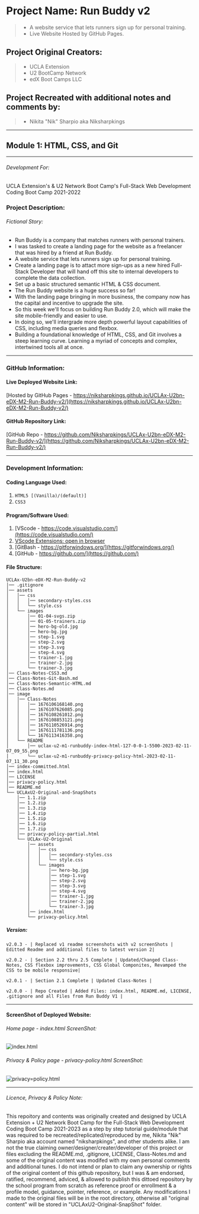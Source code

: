 # Project Name: Run Buddy v2

> - A website service that lets runners sign up for personal training.
> - Live Website Hosted by GitHub Pages.

## Project Original Creators:

> - UCLA Extension
> - U2 BootCamp Network
> - edX Boot Camps LLC

## Project Recreated with additional notes and comments by:

> - Nikita "Nik" Sharpio aka Niksharpkings

---

## Module 1: HTML, CSS, and Git

---

###### Development For:

UCLA Extension's & U2 Network Boot Camp's
Full-Stack Web Development Coding Boot Camp 2021-2022

### Project Description:

###### *Fictional Story:*

- Run Buddy is a company that matches runners with personal trainers.
- I was tasked to create a landing page for the website as a freelancer that was hired by a friend at Run Buddy.
- A website service that lets runners sign up for personal training.
- Create a landing page is to attact more sign-ups as a new hired Full-Stack Developer that will hand off this site to internal developers to complete the data collection.
- Set up a basic structured semantic HTML & CSS document.
- The Run Buddy website is a huge success so far!
- With the landing page bringing in more business, the company now has the capital and incentive to upgrade the site.
- So this week we'll focus on building Run Buddy 2.0, which will make the site mobile-friendly and easier to use.
- In doing so, we'll intergrade more depth powerful layout capabilities of CSS, including media queries and flexbox.
- Building a foundational knowledge of HTML, CSS, and Git involves a steep learning curve. Learning a myriad of concepts and complex, intertwined tools all at once.

---

### GitHub Information:

#### Live Deployed Website Link:

[Hosted by GitHub Pages - https://niksharpkings.github.io/UCLAx-U2bn-eDX-M2-Run-Buddy-v2/](https://niksharpkings.github.io/UCLAx-U2bn-eDX-M2-Run-Buddy-v2/)

#### GitHub Repository Link:

[GitHub Repo - https://github.com/Niksharpkings/UCLAx-U2bn-eDX-M2-Run-Buddy-v2/](https://github.com/Niksharpkings/UCLAx-U2bn-eDX-M2-Run-Buddy-v2/)

---

### Development Information:

#### Coding Language Used:

1) `HTML5 [(Vanilla)/(default)] `
2) `CSS3`

#### Program/Software Used:

1) [VScode - https://code.visualstudio.com/](https://code.visualstudio.com/)
2) [VScode Extensions: open in browser](https://marketplace.visualstudio.com/items?itemName=techer.open-in-browser)
3) [GitBash - https://gitforwindows.org/](https://gitforwindows.org/)
4) [GitHub - https://github.com/](https://github.com/)

#### File Structure:

```
UCLAx-U2bn-eDX-M2-Run-Buddy-v2
│── .gitignore
│── assets
│   │── css
│   │   │── secondary-styles.css
│   │   └── style.css
│   └── images
│       │── 01-04-svgs.zip
│       │── 01-05-trainers.zip
│       │── hero-bg-old.jpg
│       │── hero-bg.jpg
│       │── step-1.svg
│       │── step-2.svg
│       │── step-3.svg
│       │── step-4.svg
│       │── trainer-1.jpg
│       │── trainer-2.jpg
│       └── trainer-3.jpg
│── Class-Notes-CSS3.md
│── Class-Notes-Git-Bash.md
│── Class-Notes-Semantic-HTML.md
│── Class-Notes.md
│── image
│   │── Class-Notes
│   │   │── 1676106168140.png
│   │   │── 1676107626085.png
│   │   │── 1676108261012.png
│   │   │── 1676108853121.png
│   │   │── 1676110526914.png
│   │   │── 1676111781136.png
│   │   └── 1676113416358.png
│   └── README
│       │── uclax-u2-m1-runbuddy-index-html-127-0-0-1-5500-2023-02-11-07_09_55.png
│       └── uclax-u2-m1-runbuddy-privacy-policy-html-2023-02-11-07_11_30.png
│── index-committed.html
│── index.html
│── LICENSE
│── privacy-policy.html
│── README.md
└── UCLAxU2-Original-and-SnapShots
    │── 1.1.zip
    │── 1.2.zip
    │── 1.3.zip
    │── 1.4.zip
    │── 1.5.zip
    │── 1.6.zip
    │── 1.7.zip
    │── privacy-policy-partial.html
    └── UCLAx-U2-Original
        │── assets
        │   │── css
        │   │   │── secondary-styles.css
        │   │   └── style.css
        │   └── images
        │       │── hero-bg.jpg
        │       │── step-1.svg
        │       │── step-2.svg
        │       │── step-3.svg
        │       │── step-4.svg
        │       │── trainer-1.jpg
        │       │── trainer-2.jpg
        │       └── trainer-3.jpg
        │── index.html
        └── privacy-policy.html
```

##### Version:

`v2.0.3 - | Replaced v1 readme screenshots with v2 screenShots | Editted Readme and additional files to latest version 2|`

`v2.0.2 - | Section 2.2 thru 2.5 Complete | Updated/Changed Class-Notes, CSS flexbox improvements, CSS Global Componites, Revamped the CSS to be mobile responsive|`

`v2.0.1 - | Section 2.1 Complete | Updated Class-Notes |`

`v2.0.0 - | Repo Created | Added Files: index.html, README.md, LICENSE, .gitignore and all Files from Run Buddy V1 |`

---

#### ScreenShot of Deployed Website:

###### Home page - index.html ScreenShot:

![index.html](image\README\uclax-u2-m2-runbuddy-v2-index-html.png)

###### Privacy & Policy page - privacy-policy.html ScreenShot:

![privacy=policy.html](image\README\uclax-u2-edx-m2-runbuddy-v2-privacy-policy-html.png)

---

###### Licence, Privacy & Policy Note:

This repoitory and contents was originally created and designed by UCLA Extension + U2 Network Boot Camp for the Full-Stack Web Development Coding Boot Camp 2021-2023 as a step by step tutorial guide/module that was required to be recreated/replicated/reproduced by me, Nikita "Nik" Sharpio aka account named "niksharpkings", and other students alike. I am not the true claiming owner/designer/creater/developer of this project or files excluding the README.md, .gitignore, LICENSE, Class-Notes.md and some of the original content was modifed with my own personal comments and additional tunes. I do not intend or plan to claim any ownership or rights of the original content of this github repository, but I was & am endorsed, ratified, recommend, adviced, & allowed to publish this dittoed repository by the school program from scratch as reference proof or enrollment & a profile model, guidance, pointer, reference, or example.  Any modifications I made to the original files will be in the root directory, otherwise all "original content" will be stored in "UCLAxU2-Original-SnapShot" folder.
